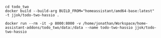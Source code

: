 
    cd todo_two
    docker build --build-arg BUILD_FROM="homeassistant/amd64-base:latest" -t jjok/todo-two-hassio .

    docker run --rm -it -p 8000:8000 -v /home/jonathan/Workspace/home-assistant-addons/todo_two/data:/data --name todo-two-hassio jjok/todo-two-hassio
